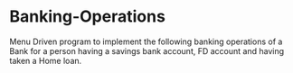 # Banking-Operations
Menu Driven program to implement the following banking operations of a  Bank for a person having a savings bank account, FD account and having taken a Home loan.
